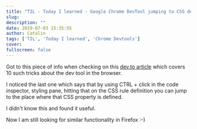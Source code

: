 ```yaml
---
title: "TIL - Today I learned - Google Chrome DevTool jumping to CSS definition"
slug:
description: ""
date: 2019-07-03 15:35:55
author: Catalin
tags: ['TIL', 'Today I learned', 'Chrome Devtools']
cover:
fullscreen: false
---
```


Got to this piece of info when checking on this [dev.to article](https://dev.to/lpellis/things-you-may-not-know-about-chrome-devtools-53k6?utm_source=Pointer&utm_campaign=9f4c635030-EMAIL_CAMPAIGN_ISSUE_155&utm_medium=email&utm_term=0_6ba2b83261-9f4c635030-590000805) which covers 10 such tricks about the dev tool in the browser.

I noticed the last one which says that by using CTRL + click in the code inspector, styling pane, hitting that on the CSS rule definition you can jump to the place where that CSS property is defined. 

I didn't know this and found it useful.

Now I am still looking for similar functionality in Firefox :-)
